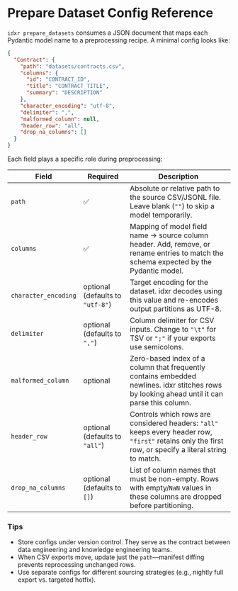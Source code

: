 # Prepare Dataset Config Reference

`idxr prepare_datasets` consumes a JSON document that maps each Pydantic model name to a preprocessing recipe. A minimal config looks like:

```json
{
  "Contract": {
    "path": "datasets/contracts.csv",
    "columns": {
      "id": "CONTRACT_ID",
      "title": "CONTRACT_TITLE",
      "summary": "DESCRIPTION"
    },
    "character_encoding": "utf-8",
    "delimiter": ",",
    "malformed_column": null,
    "header_row": "all",
    "drop_na_columns": []
  }
}
```

Each field plays a specific role during preprocessing:

| Field | Required | Description |
|-------|----------|-------------|
| `path` | ✅ | Absolute or relative path to the source CSV/JSONL file. Leave blank (`""`) to skip a model temporarily. |
| `columns` | ✅ | Mapping of model field name → source column header. Add, remove, or rename entries to match the schema expected by the Pydantic model. |
| `character_encoding` | optional (defaults to `"utf-8"`) | Target encoding for the dataset. idxr decodes using this value and re-encodes output partitions as UTF-8. |
| `delimiter` | optional (defaults to `","`) | Column delimiter for CSV inputs. Change to `"\t"` for TSV or `";"` if your exports use semicolons. |
| `malformed_column` | optional | Zero-based index of a column that frequently contains embedded newlines. idxr stitches rows by looking ahead until it can parse this column. |
| `header_row` | optional (defaults to `"all"`) | Controls which rows are considered headers: `"all"` keeps every header row, `"first"` retains only the first row, or specify a literal string to match. |
| `drop_na_columns` | optional (defaults to `[]`) | List of column names that must be non-empty. Rows with empty/`NaN` values in these columns are dropped before partitioning. |

### Tips

- Store configs under version control. They serve as the contract between data engineering and knowledge engineering teams.
- When CSV exports move, update just the `path`—manifest diffing prevents reprocessing unchanged rows.
- Use separate configs for different sourcing strategies (e.g., nightly full export vs. targeted hotfix).
